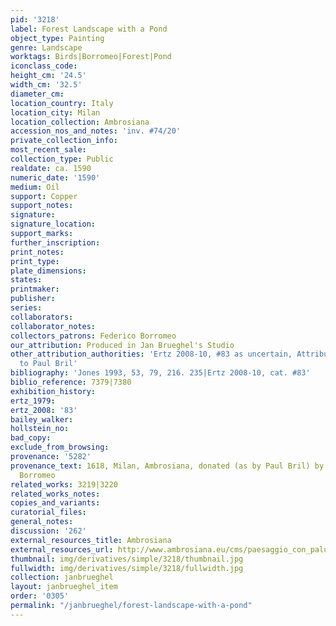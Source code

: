 ```yaml
---
pid: '3218'
label: Forest Landscape with a Pond
object_type: Painting
genre: Landscape
worktags: Birds|Borromeo|Forest|Pond
iconclass_code:
height_cm: '24.5'
width_cm: '32.5'
diameter_cm:
location_country: Italy
location_city: Milan
location_collection: Ambrosiana
accession_nos_and_notes: 'inv. #74/20'
private_collection_info:
most_recent_sale:
collection_type: Public
realdate: ca. 1590
numeric_date: '1590'
medium: Oil
support: Copper
support_notes:
signature:
signature_location:
support_marks:
further_inscription:
print_notes:
print_type:
plate_dimensions:
states:
printmaker:
publisher:
series:
collaborators:
collaborator_notes:
collectors_patrons: Federico Borromeo
our_attribution: Produced in Jan Brueghel's Studio
other_attribution_authorities: 'Ertz 2008-10, #83 as uncertain, Attributed by Borromeo
  to Paul Bril'
bibliography: 'Jones 1993, 53, 79, 216. 235|Ertz 2008-10, cat. #83'
biblio_reference: 7379|7380
exhibition_history:
ertz_1979:
ertz_2008: '83'
bailey_walker:
hollstein_no:
bad_copy:
exclude_from_browsing:
provenance: '5282'
provenance_text: 1618, Milan, Ambrosiana, donated (as by Paul Bril) by Cardinal Federico
  Borromeo
related_works: 3219|3220
related_works_notes:
copies_and_variants:
curatorial_files:
general_notes:
discussion: '262'
external_resources_title: Ambrosiana
external_resources_url: http://www.ambrosiana.eu/cms/paesaggio_con_palude-1581.html
thumbnail: img/derivatives/simple/3218/thumbnail.jpg
fullwidth: img/derivatives/simple/3218/fullwidth.jpg
collection: janbrueghel
layout: janbrueghel_item
order: '0305'
permalink: "/janbrueghel/forest-landscape-with-a-pond"
---
```


